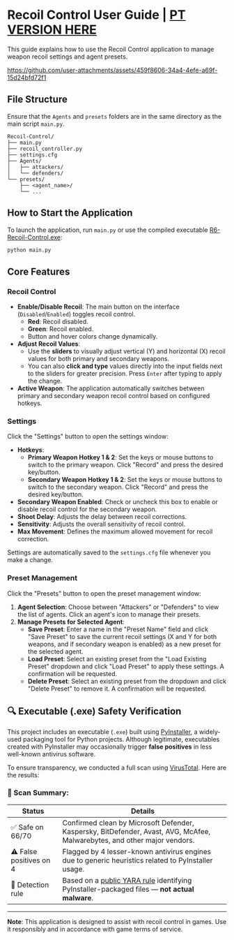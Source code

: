 # Recoil Control User Guide | [PT VERSION HERE](https://github.com/DragaoTI/R6-Recoil-Control/blob/main/README.md)

This guide explains how to use the Recoil Control application to manage weapon recoil settings and agent presets.

https://github.com/user-attachments/assets/459f8606-34a4-4efe-a69f-15d24bfd72f1

## File Structure

Ensure that the `Agents` and `presets` folders are in the same directory as the main script `main.py`.

```
Recoil-Control/
├── main.py
├── recoil_controller.py
├── settings.cfg
├── Agents/
│   ├── attackers/
│   └── defenders/
└── presets/
    ├── <agent_name>/
    └── ...
```

## How to Start the Application

To launch the application, run `main.py` or use the compiled executable [R6-Recoil-Control.exe](https://github.com/K1ngPT-X/R6-Recoil-Control/releases/download/v1.0/R6-Recoil-Control.exe):

```bash
python main.py
```

## Core Features

### Recoil Control

*   **Enable/Disable Recoil**: The main button on the interface (`Disabled`/`Enabled`) toggles recoil control.
    *   **Red**: Recoil disabled.
    *   **Green**: Recoil enabled.
    *   Button and hover colors change dynamically.
*   **Adjust Recoil Values**:
    *   Use the **sliders** to visually adjust vertical (Y) and horizontal (X) recoil values for both primary and secondary weapons.
    *   You can also **click and type** values directly into the input fields next to the sliders for greater precision. Press `Enter` after typing to apply the change.
*   **Active Weapon**: The application automatically switches between primary and secondary weapon recoil control based on configured hotkeys.

### Settings

Click the "Settings" button to open the settings window:

*   **Hotkeys**:
    *   **Primary Weapon Hotkey 1 & 2**: Set the keys or mouse buttons to switch to the primary weapon. Click "Record" and press the desired key/button.
    *   **Secondary Weapon Hotkey 1 & 2**: Set the keys or mouse buttons to switch to the secondary weapon. Click "Record" and press the desired key/button.
*   **Secondary Weapon Enabled**: Check or uncheck this box to enable or disable recoil control for the secondary weapon.
*   **Shoot Delay**: Adjusts the delay between recoil corrections.
*   **Sensitivity**: Adjusts the overall sensitivity of recoil control.
*   **Max Movement**: Defines the maximum allowed movement for recoil correction.

Settings are automatically saved to the `settings.cfg` file whenever you make a change.

### Preset Management

Click the "Presets" button to open the preset management window:

1.  **Agent Selection**: Choose between "Attackers" or "Defenders" to view the list of agents. Click an agent's icon to manage their presets.
2.  **Manage Presets for Selected Agent**:
    *   **Save Preset**: Enter a name in the "Preset Name" field and click "Save Preset" to save the current recoil settings (X and Y for both weapons, and if secondary weapon is enabled) as a new preset for the selected agent.
    *   **Load Preset**: Select an existing preset from the "Load Existing Preset" dropdown and click "Load Preset" to apply these settings. A confirmation will be requested.
    *   **Delete Preset**: Select an existing preset from the dropdown and click "Delete Preset" to remove it. A confirmation will be requested.

## 🔍 Executable (.exe) Safety Verification

This project includes an executable (`.exe`) built using [PyInstaller](https://www.pyinstaller.org/), a widely-used packaging tool for Python projects. Although legitimate, executables created with PyInstaller may occasionally trigger **false positives** in less well-known antivirus software.

To ensure transparency, we conducted a full scan using [VirusTotal](https://www.virustotal.com/gui/file/ed6607f7e8466e7b29ea0d045b5de29c337d18e17ab40d0f63f0245e383c88ad?nocache=1). Here are the results:

### 🧪 Scan Summary:
| Status                  | Details                                                                 |
|------------------------|--------------------------------------------------------------------------|
| ✅ Safe on 66/70        | Confirmed clean by Microsoft Defender, Kaspersky, BitDefender, Avast, AVG, McAfee, Malwarebytes, and other major vendors. |
| ⚠️ False positives on 4 | Flagged by 4 lesser-known antivirus engines due to generic heuristics related to PyInstaller usage. |
| 📜 Detection rule        | Based on a [public YARA rule](https://github.com/bartblaze/Yara-rules) identifying PyInstaller-packaged files — **not actual malware**. |

---
**Note**: This application is designed to assist with recoil control in games. Use it responsibly and in accordance with game terms of service. 
